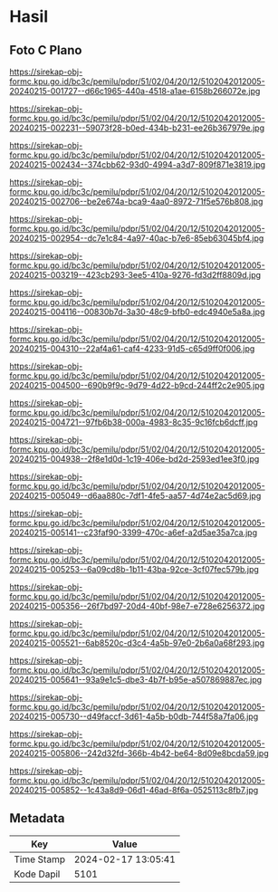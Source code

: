 # Hasil

## Foto C Plano

https://sirekap-obj-formc.kpu.go.id/bc3c/pemilu/pdpr/51/02/04/20/12/5102042012005-20240215-001727--d66c1965-440a-4518-a1ae-6158b266072e.jpg

https://sirekap-obj-formc.kpu.go.id/bc3c/pemilu/pdpr/51/02/04/20/12/5102042012005-20240215-002231--59073f28-b0ed-434b-b231-ee26b367979e.jpg

https://sirekap-obj-formc.kpu.go.id/bc3c/pemilu/pdpr/51/02/04/20/12/5102042012005-20240215-002434--374cbb62-93d0-4994-a3d7-809f871e3819.jpg

https://sirekap-obj-formc.kpu.go.id/bc3c/pemilu/pdpr/51/02/04/20/12/5102042012005-20240215-002706--be2e674a-bca9-4aa0-8972-71f5e576b808.jpg

https://sirekap-obj-formc.kpu.go.id/bc3c/pemilu/pdpr/51/02/04/20/12/5102042012005-20240215-002954--dc7e1c84-4a97-40ac-b7e6-85eb63045bf4.jpg

https://sirekap-obj-formc.kpu.go.id/bc3c/pemilu/pdpr/51/02/04/20/12/5102042012005-20240215-003219--423cb293-3ee5-410a-9276-fd3d2ff8809d.jpg

https://sirekap-obj-formc.kpu.go.id/bc3c/pemilu/pdpr/51/02/04/20/12/5102042012005-20240215-004116--00830b7d-3a30-48c9-bfb0-edc4940e5a8a.jpg

https://sirekap-obj-formc.kpu.go.id/bc3c/pemilu/pdpr/51/02/04/20/12/5102042012005-20240215-004310--22af4a61-caf4-4233-91d5-c65d9ff0f006.jpg

https://sirekap-obj-formc.kpu.go.id/bc3c/pemilu/pdpr/51/02/04/20/12/5102042012005-20240215-004500--690b9f9c-9d79-4d22-b9cd-244ff2c2e905.jpg

https://sirekap-obj-formc.kpu.go.id/bc3c/pemilu/pdpr/51/02/04/20/12/5102042012005-20240215-004721--97fb6b38-000a-4983-8c35-9c16fcb6dcff.jpg

https://sirekap-obj-formc.kpu.go.id/bc3c/pemilu/pdpr/51/02/04/20/12/5102042012005-20240215-004938--2f8e1d0d-1c19-406e-bd2d-2593ed1ee3f0.jpg

https://sirekap-obj-formc.kpu.go.id/bc3c/pemilu/pdpr/51/02/04/20/12/5102042012005-20240215-005049--d6aa880c-7df1-4fe5-aa57-4d74e2ac5d69.jpg

https://sirekap-obj-formc.kpu.go.id/bc3c/pemilu/pdpr/51/02/04/20/12/5102042012005-20240215-005141--c23faf90-3399-470c-a6ef-a2d5ae35a7ca.jpg

https://sirekap-obj-formc.kpu.go.id/bc3c/pemilu/pdpr/51/02/04/20/12/5102042012005-20240215-005253--6a09cd8b-1b11-43ba-92ce-3cf07fec579b.jpg

https://sirekap-obj-formc.kpu.go.id/bc3c/pemilu/pdpr/51/02/04/20/12/5102042012005-20240215-005356--26f7bd97-20d4-40bf-98e7-e728e6256372.jpg

https://sirekap-obj-formc.kpu.go.id/bc3c/pemilu/pdpr/51/02/04/20/12/5102042012005-20240215-005521--6ab8520c-d3c4-4a5b-97e0-2b6a0a68f293.jpg

https://sirekap-obj-formc.kpu.go.id/bc3c/pemilu/pdpr/51/02/04/20/12/5102042012005-20240215-005641--93a9e1c5-dbe3-4b7f-b95e-a507869887ec.jpg

https://sirekap-obj-formc.kpu.go.id/bc3c/pemilu/pdpr/51/02/04/20/12/5102042012005-20240215-005730--d49faccf-3d61-4a5b-b0db-744f58a7fa06.jpg

https://sirekap-obj-formc.kpu.go.id/bc3c/pemilu/pdpr/51/02/04/20/12/5102042012005-20240215-005806--242d32fd-366b-4b42-be64-8d09e8bcda59.jpg

https://sirekap-obj-formc.kpu.go.id/bc3c/pemilu/pdpr/51/02/04/20/12/5102042012005-20240215-005852--1c43a8d9-06d1-46ad-8f6a-0525113c8fb7.jpg


## Metadata

| Key        | Value               |
| ---------- | ------------------- |
| Time Stamp | 2024-02-17 13:05:41 |
| Kode Dapil | 5101                |



